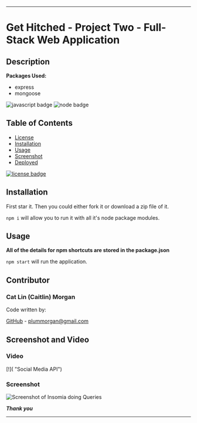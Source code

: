 ___
# Get Hitched - Project Two - Full-Stack Web Application

## Description




**Packages Used:**

* express
* mongoose


![javascript badge](https://img.shields.io/badge/We%20Stan-Javascript-brightgreen)
![node badge](https://img.shields.io/badge/Node-Over%20Here-blueviolet)

## Table of Contents 

* [License](#license)
* [Installation](#installation)
* [Usage](#usage)
* [Screenshot](#screenshot)
* [Deployed](#deployed)


[![license badge](https://img.shields.io/static/v1?label=license&message=MIT&color=important)](https://opensource.org/licenses/MIT)
<!-- this has clickability and will go to the legalese -->

## Installation 

First star it. 
Then you could either fork it or download a zip file of it.

```npm i``` will allow you to run it with all it's node package modules.

## Usage

**All of the details for npm shortcuts are stored in the package.json**

```npm start``` will run the application.

## Contributor

### Cat Lin (Caitlin) Morgan 

Code written by:

[GitHub](https://github.com/cat-lin-morgan/) - plummorgan@gmail.com

## Screenshot and Video

### Video

[!]( "Social Media API")


### Screenshot

<img src='' alt='Screenshot of Insomia doing Queries'/> 


___Thank you___

___
